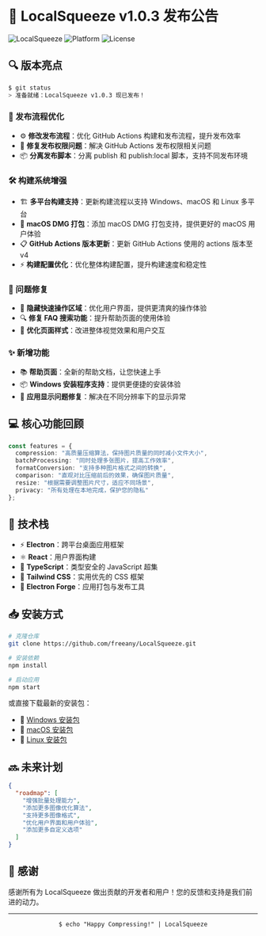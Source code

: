 # 🚀 LocalSqueeze v1.0.3 发布公告

![LocalSqueeze](https://img.shields.io/badge/LocalSqueeze-v1.0.3-blue?style=for-the-badge&logo=electron&logoColor=white)
![Platform](https://img.shields.io/badge/平台-Windows%20%7C%20macOS%20%7C%20Linux-lightgrey?style=for-the-badge&logo=windows&logoColor=white)
![License](https://img.shields.io/badge/许可证-MIT-green?style=for-the-badge&logo=license&logoColor=white)

## 🔍 版本亮点

```bash
$ git status
> 准备就绪：LocalSqueeze v1.0.3 现已发布！
```

### 🚀 发布流程优化

- ⚙️ **修改发布流程**：优化 GitHub Actions 构建和发布流程，提升发布效率
- 🔧 **修复发布权限问题**：解决 GitHub Actions 发布权限相关问题
- 📦 **分离发布脚本**：分离 publish 和 publish:local 脚本，支持不同发布环境

### 🛠️ 构建系统增强

- 🏗️ **多平台构建支持**：更新构建流程以支持 Windows、macOS 和 Linux 多平台
- 🍎 **macOS DMG 打包**：添加 macOS DMG 打包支持，提供更好的 macOS 用户体验
- 📋 **GitHub Actions 版本更新**：更新 GitHub Actions 使用的 actions 版本至 v4
- ⚡ **构建配置优化**：优化整体构建配置，提升构建速度和稳定性

### 🐛 问题修复

- 🔧 **隐藏快速操作区域**：优化用户界面，提供更清爽的操作体验
- 🔍 **修复 FAQ 搜索功能**：提升帮助页面的使用体验
- 🎨 **优化页面样式**：改进整体视觉效果和用户交互

### ✨ 新增功能

- 📚 **帮助页面**：全新的帮助文档，让您快速上手
- 📦 **Windows 安装程序支持**：提供更便捷的安装体验
- 🔄 **应用显示问题修复**：解决在不同分辨率下的显示异常

## 💻 核心功能回顾

```typescript
const features = {
  compression: "高质量压缩算法，保持图片质量的同时减小文件大小",
  batchProcessing: "同时处理多张图片，提高工作效率",
  formatConversion: "支持多种图片格式之间的转换",
  comparison: "直观对比压缩前后的效果，确保图片质量",
  resize: "根据需要调整图片尺寸，适应不同场景",
  privacy: "所有处理在本地完成，保护您的隐私"
};
```

## 🔮 技术栈

- ⚡ **Electron**：跨平台桌面应用框架
- ⚛️ **React**：用户界面构建
- 📘 **TypeScript**：类型安全的 JavaScript 超集
- 🎨 **Tailwind CSS**：实用优先的 CSS 框架
- 🔨 **Electron Forge**：应用打包与发布工具

## 📥 安装方式

```bash
# 克隆仓库
git clone https://github.com/freeany/LocalSqueeze.git

# 安装依赖
npm install

# 启动应用
npm start
```

或直接下载最新的安装包：

- 💾 [Windows 安装包](https://github.com/freeany/LocalSqueeze/releases/download/v1.0.3/LocalSqueeze-Setup.exe)
- 🍎 [macOS 安装包](https://github.com/freeany/LocalSqueeze/releases/download/v1.0.3/LocalSqueeze.dmg)
- 🐧 [Linux 安装包](https://github.com/freeany/LocalSqueeze/releases/download/v1.0.3/localsqueeze_1.0.3_amd64.deb)

## 🔜 未来计划

```json
{
  "roadmap": [
    "增强批量处理能力",
    "添加更多图像优化算法",
    "支持更多图像格式",
    "优化用户界面和用户体验",
    "添加更多自定义选项"
  ]
}
```

## 🙏 感谢

感谢所有为 LocalSqueeze 做出贡献的开发者和用户！您的反馈和支持是我们前进的动力。

---

<div align="center">
  <code>$ echo "Happy Compressing!" | LocalSqueeze</code>
</div>